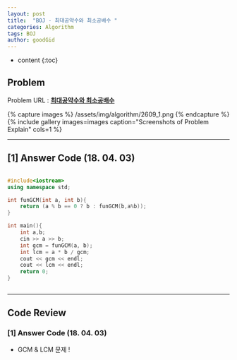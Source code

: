 ```yaml
---
layout: post
title:  "BOJ - 최대공약수와 최소공배수 "
categories: Algorithm
tags: BOJ
author: goodGid
---
```

* content
{:toc}


## Problem 
Problem URL : **[최대공약수와 최소공배수](https://www.acmicpc.net/problem/2609)**

{% capture images %}
    /assets/img/algorithm/2609_1.png
{% endcapture %}
{% include gallery images=images caption="Screenshots of Problem Explain" cols=1 %}

---

## [1] Answer Code (18. 04. 03)


``` cpp

#include<iostream>
using namespace std;

int funGCM(int a, int b){
    return (a % b == 0 ? b : funGCM(b,a%b));
}

int main(){
    int a,b;
    cin >> a >> b;
    int gcm = funGCM(a, b);
    int lcm = a * b / gcm;
    cout << gcm << endl;
    cout << lcm << endl;
    return 0;
}



```


---

## Code Review

### [1] Answer Code (18. 04. 03)

* GCM & LCM 문제 !